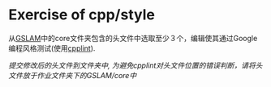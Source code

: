 # Exercise of cpp/style

从[GSLAM](https://github.com/zdzhaoyong/GSLAM)中的core文件夹包含的头文件中选取至少３个，编辑使其通过Google编程风格测试(使用[cpplint](evaluation/cpplint.py)).


*提交修改后的头文件到文件夹中, 为避免cpplint对头文件位置的错误判断，请将头文件放于作业文件夹下的GSLAM/core中*
